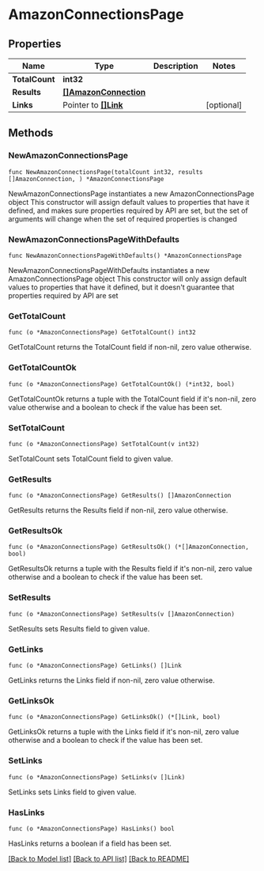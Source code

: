 # AmazonConnectionsPage

## Properties

Name | Type | Description | Notes
------------ | ------------- | ------------- | -------------
**TotalCount** | **int32** |  | 
**Results** | [**[]AmazonConnection**](AmazonConnection.md) |  | 
**Links** | Pointer to [**[]Link**](Link.md) |  | [optional] 

## Methods

### NewAmazonConnectionsPage

`func NewAmazonConnectionsPage(totalCount int32, results []AmazonConnection, ) *AmazonConnectionsPage`

NewAmazonConnectionsPage instantiates a new AmazonConnectionsPage object
This constructor will assign default values to properties that have it defined,
and makes sure properties required by API are set, but the set of arguments
will change when the set of required properties is changed

### NewAmazonConnectionsPageWithDefaults

`func NewAmazonConnectionsPageWithDefaults() *AmazonConnectionsPage`

NewAmazonConnectionsPageWithDefaults instantiates a new AmazonConnectionsPage object
This constructor will only assign default values to properties that have it defined,
but it doesn't guarantee that properties required by API are set

### GetTotalCount

`func (o *AmazonConnectionsPage) GetTotalCount() int32`

GetTotalCount returns the TotalCount field if non-nil, zero value otherwise.

### GetTotalCountOk

`func (o *AmazonConnectionsPage) GetTotalCountOk() (*int32, bool)`

GetTotalCountOk returns a tuple with the TotalCount field if it's non-nil, zero value otherwise
and a boolean to check if the value has been set.

### SetTotalCount

`func (o *AmazonConnectionsPage) SetTotalCount(v int32)`

SetTotalCount sets TotalCount field to given value.


### GetResults

`func (o *AmazonConnectionsPage) GetResults() []AmazonConnection`

GetResults returns the Results field if non-nil, zero value otherwise.

### GetResultsOk

`func (o *AmazonConnectionsPage) GetResultsOk() (*[]AmazonConnection, bool)`

GetResultsOk returns a tuple with the Results field if it's non-nil, zero value otherwise
and a boolean to check if the value has been set.

### SetResults

`func (o *AmazonConnectionsPage) SetResults(v []AmazonConnection)`

SetResults sets Results field to given value.


### GetLinks

`func (o *AmazonConnectionsPage) GetLinks() []Link`

GetLinks returns the Links field if non-nil, zero value otherwise.

### GetLinksOk

`func (o *AmazonConnectionsPage) GetLinksOk() (*[]Link, bool)`

GetLinksOk returns a tuple with the Links field if it's non-nil, zero value otherwise
and a boolean to check if the value has been set.

### SetLinks

`func (o *AmazonConnectionsPage) SetLinks(v []Link)`

SetLinks sets Links field to given value.

### HasLinks

`func (o *AmazonConnectionsPage) HasLinks() bool`

HasLinks returns a boolean if a field has been set.


[[Back to Model list]](../README.md#documentation-for-models) [[Back to API list]](../README.md#documentation-for-api-endpoints) [[Back to README]](../README.md)


